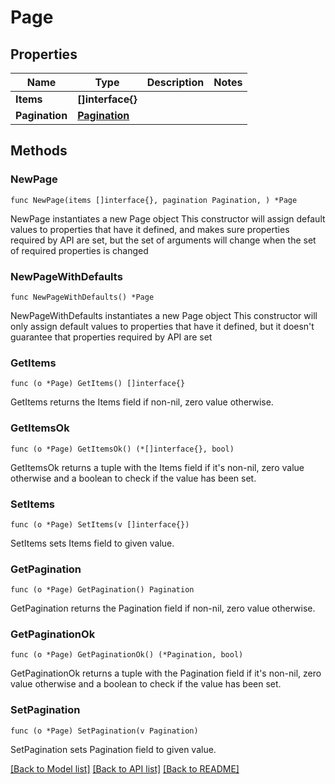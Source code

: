 # Page

## Properties

Name | Type | Description | Notes
------------ | ------------- | ------------- | -------------
**Items** | **[]interface{}** |  | 
**Pagination** | [**Pagination**](Pagination.md) |  | 

## Methods

### NewPage

`func NewPage(items []interface{}, pagination Pagination, ) *Page`

NewPage instantiates a new Page object
This constructor will assign default values to properties that have it defined,
and makes sure properties required by API are set, but the set of arguments
will change when the set of required properties is changed

### NewPageWithDefaults

`func NewPageWithDefaults() *Page`

NewPageWithDefaults instantiates a new Page object
This constructor will only assign default values to properties that have it defined,
but it doesn't guarantee that properties required by API are set

### GetItems

`func (o *Page) GetItems() []interface{}`

GetItems returns the Items field if non-nil, zero value otherwise.

### GetItemsOk

`func (o *Page) GetItemsOk() (*[]interface{}, bool)`

GetItemsOk returns a tuple with the Items field if it's non-nil, zero value otherwise
and a boolean to check if the value has been set.

### SetItems

`func (o *Page) SetItems(v []interface{})`

SetItems sets Items field to given value.


### GetPagination

`func (o *Page) GetPagination() Pagination`

GetPagination returns the Pagination field if non-nil, zero value otherwise.

### GetPaginationOk

`func (o *Page) GetPaginationOk() (*Pagination, bool)`

GetPaginationOk returns a tuple with the Pagination field if it's non-nil, zero value otherwise
and a boolean to check if the value has been set.

### SetPagination

`func (o *Page) SetPagination(v Pagination)`

SetPagination sets Pagination field to given value.



[[Back to Model list]](../README.md#documentation-for-models) [[Back to API list]](../README.md#documentation-for-api-endpoints) [[Back to README]](../README.md)



